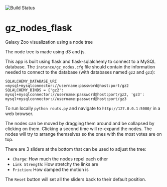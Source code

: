 ![Build Status](http://img.shields.io/badge/Built%20at-%23dotastro-blue.svg?style=flat)

gz_nodes_flask
============

Galaxy Zoo visualization using a node tree

The node tree is made using d3 and js.

This app is built using flask and flask-sqlalchemy to connect to a
MySQL database. The `instance/gz_nodes.cfg` file should contain the
information needed to connect to the database (with databases named `gz2` and `gz3`):

`SQLALCHEMY_DATABASE_URI =mysql+mysqlconnector://username:password@host:port/gz2`
`SQLALCHEMY_BINDS = {'gz2': mysql+mysqlconnector://username:password@host:port/gz2, 'gz3': mysql+mysqlconnector://username:password@host:port/gz3`

To run locally `python routs.py` and navigate to `http://127.0.0.1:5000/` in a web browser.

The nodes can be moved by dragging them around and be collapsed by
clicking on them. Clicking a second time will re-expand the nodes.
The nodes will try to arrange themselves so the ones with the most votes
are on top.

There are 3 sliders at the bottom that can be used to adjust the tree:
+ `Charge`: How much the nodes repel each other
+ `Link Strength`: How stretchy the links are
+ `Friction`: How damped the motion is

The `Reset` button will set all the sliders back to their default position.
